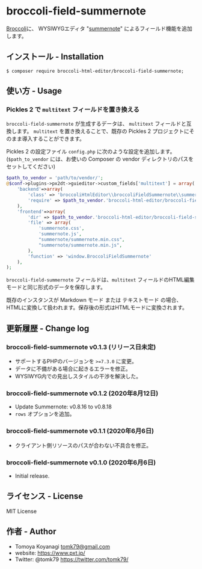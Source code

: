 # broccoli-field-summernote

[Broccoli](https://github.com/broccoli-html-editor/broccoli-html-editor)に、 WYSIWYGエディタ "[summernote](https://summernote.org/)" によるフィールド機能を追加します。


## インストール - Installation

```
$ composer require broccoli-html-editor/broccoli-field-summernote;
```

## 使い方 - Usage

### Pickles 2 で `multitext` フィールドを置き換える


`broccoli-field-summernote` が生成するデータは、 `multitext` フィールドと互換します。
`multitext` を置き換えることで、既存の Pickles 2 プロジェクトにそのまま導入することができます。

Pickles 2 の設定ファイル `config.php` に次のような設定を追加します。
(`$path_to_vendor` には、お使いの Composer の vendor ディレクトリのパスをセットしてください)

```php
$path_to_vendor = 'path/to/vendor/';
@$conf->plugins->px2dt->guieditor->custom_fields['multitext'] = array(
    'backend'=>array(
        'class' => 'broccoliHtmlEditor\\broccoliFieldSummernote\\summernote',
        'require' => $path_to_vendor.'broccoli-html-editor/broccoli-field-summernote/node/summernote.js',
    ),
    'frontend'=>array(
        'dir' => $path_to_vendor.'broccoli-html-editor/broccoli-field-summernote/fields/',
        'file' => array(
            'summernote.css',
            'summernote.js',
            "summernote/summernote.min.css",
            "summernote/summernote.min.js",
        ),
        'function' => 'window.BroccoliFieldSummernote'
    ),
);
```

`broccoli-field-summernote` フィールドは、`multitext` フィールドのHTML編集モードと同じ形式のデータを保存します。

既存のインスタンスが Markdown モード または テキストモード の場合、 HTMLに変換して扱われます。保存後の形式はHTMLモードに変換されます。



## 更新履歴 - Change log

### broccoli-field-summernote v0.1.3 (リリース日未定)

- サポートするPHPのバージョンを `>=7.3.0` に変更。
- データに不備がある場合に起きるエラーを修正。
- WYSIWYG内での見出しスタイルの干渉を解決した。

### broccoli-field-summernote v0.1.2 (2020年8月12日)

- Update Summernote: v0.8.16 to v0.8.18
- `rows` オプションを追加。

### broccoli-field-summernote v0.1.1 (2020年6月6日)

- クライアント側リソースのパスが合わない不具合を修正。

### broccoli-field-summernote v0.1.0 (2020年6月6日)

- Initial release.


## ライセンス - License

MIT License


## 作者 - Author

- Tomoya Koyanagi <tomk79@gmail.com>
- website: <https://www.pxt.jp/>
- Twitter: @tomk79 <https://twitter.com/tomk79/>
